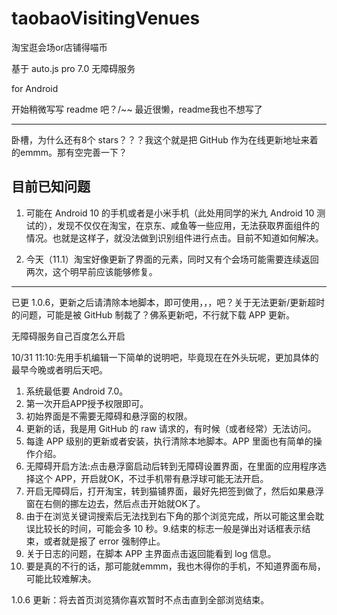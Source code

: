 # taobaoVisitingVenues
淘宝逛会场or店铺得喵币

基于 auto.js pro 7.0 无障碍服务

for Android

开始稍微写写 readme 吧？/~~ 最近很懒，readme我也不想写了

---------------

卧槽，为什么还有8个 stars？？？我这个就是把 GitHub 作为在线更新地址来着的emmm。那有空完善一下？

## 目前已知问题

1. 可能在 Android 10 的手机或者是小米手机（此处用同学的米九 Android 10 测试的），发现不仅仅在淘宝，在京东、咸鱼等一些应用，无法获取界面组件的情况。也就是这样子，就没法做到识别组件进行点击。目前不知道如何解决。

2. 今天（11.1）淘宝好像更新了界面的元素，同时又有个会场可能需要连续返回两次，这个明早前应该能够修复。

---------------

已更 1.0.6，更新之后请清除本地脚本，即可使用，，，吧？关于无法更新/更新超时的问题，可能是被 GitHub 制裁了？佛系更新吧，不行就下载 APP 更新。

无障碍服务自己百度怎么开启


10/31 11:10:先用手机编辑一下简单的说明吧，毕竟现在在外头玩呢，更加具体的最早今晚或者明后天吧。

1. 系统最低要 Android 7.0。
2. 第一次开启APP授予权限即可。
3. 初始界面是不需要无障碍和悬浮窗的权限。
4. 更新的话，我是用 GitHub 的 raw 请求的，有时候（或者经常）无法访问。
5. 每逢 APP 级别的更新或者安装，执行清除本地脚本。APP 里面也有简单的操作介绍。
6. 无障碍开启方法:点击悬浮窗启动后转到无障碍设置界面，在里面的应用程序选择这个 APP，开启就OK，不过手机带有悬浮球可能无法开启。
7. 开启无障碍后，打开淘宝，转到猫铺界面，最好先把签到做了，然后如果悬浮窗在右侧的挪左边去，然后点击开始就OK了。
8. 由于在浏览关键词搜索后无法找到右下角的那个浏览完成，所以可能这里会耽误比较长的时间，可能会多 10 秒。9.结束的标志一般是弹出对话框表示结束，或者就是报了 error 强制停止。
10. 关于日志的问题，在脚本 APP 主界面点击返回能看到 log 信息。
11. 要是真的不行的话，那可能就emmm，我也木得你的手机，不知道界面布局，可能比较难解决。





1.0.6 更新：将去首页浏览猜你喜欢暂时不点击直到全部浏览结束。

